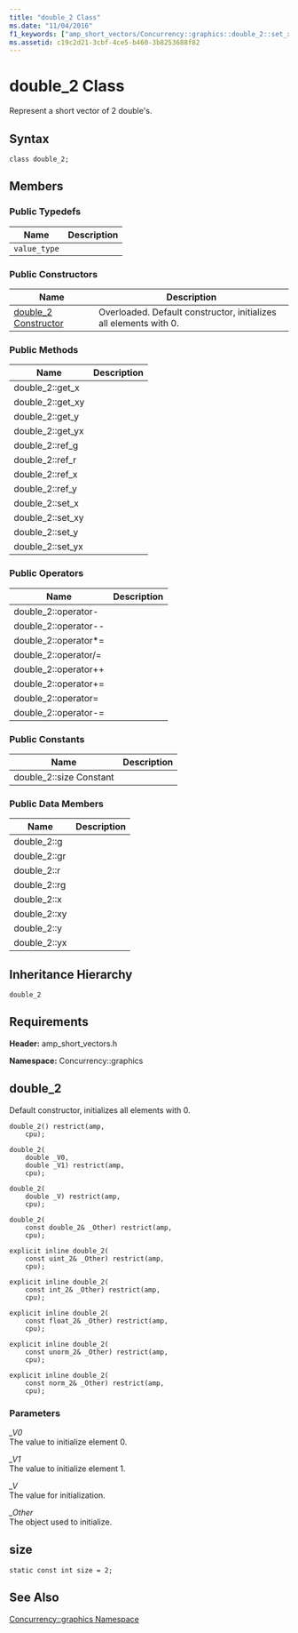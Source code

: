 ```yaml
---
title: "double_2 Class"
ms.date: "11/04/2016"
f1_keywords: ["amp_short_vectors/Concurrency::graphics::double_2::set_x", "amp_short_vectors/Concurrency::graphics::double_2::operator+=", "amp_short_vectors/Concurrency::graphics::double_2::operator=", "amp_short_vectors/Concurrency::graphics::double_2::operator/=", "amp_short_vectors/Concurrency::graphics::double_2::operator*=", "amp_short_vectors/Concurrency::graphics::double_2::yx", "amp_short_vectors/Concurrency::graphics::double_2::y", "amp_short_vectors/Concurrency::graphics::double_2::xy", "amp_short_vectors/Concurrency::graphics::double_2::set_xy", "amp_short_vectors/Concurrency::graphics::double_2::get_yx", "amp_short_vectors/Concurrency::graphics::double_2::set_yx", "amp_short_vectors/Concurrency::graphics::double_2::get_xy", "amp_short_vectors/Concurrency::graphics::double_2::operator++", "amp_short_vectors/Concurrency::graphics::double_2::get_x", "amp_short_vectors/Concurrency::graphics::double_2::operator-=", "amp_short_vectors/Concurrency::graphics::double_2::rg", "amp_short_vectors/Concurrency::graphics::double_2::gr", "amp_short_vectors/Concurrency::graphics::double_2::get_y", "amp_short_vectors/Concurrency::graphics::double_2::x", "amp_short_vectors/Concurrency::graphics::double_2::r", "amp_short_vectors/Concurrency::graphics::double_2::operator--", "amp_short_vectors/Concurrency::graphics::double_2", "amp_short_vectors/Concurrency::graphics::double_2::operator-", "amp_short_vectors/Concurrency::graphics::double_2::g", "amp_short_vectors/Concurrency::graphics::double_2::set_y"]
ms.assetid: c19c2d21-3cbf-4ce5-b460-3b8253688f82
---
```

# double_2 Class

Represent a short vector of 2 double's.

## Syntax

```
class double_2;
```

## Members

### Public Typedefs

|Name|Description|
|----------|-----------------|
|`value_type`||

### Public Constructors

|Name|Description|
|----------|-----------------|
|[double_2 Constructor](#ctor)|Overloaded. Default constructor, initializes all elements with 0.|

### Public Methods

|Name|Description|
|----------|-----------------|
|double_2::get_x||
|double_2::get_xy||
|double_2::get_y||
|double_2::get_yx||
|double_2::ref_g||
|double_2::ref_r||
|double_2::ref_x||
|double_2::ref_y||
|double_2::set_x||
|double_2::set_xy||
|double_2::set_y||
|double_2::set_yx||

### Public Operators

|Name|Description|
|----------|-----------------|
|double_2::operator-||
|double_2::operator--||
|double_2::operator*=||
|double_2::operator/=||
|double_2::operator++||
|double_2::operator+=||
|double_2::operator=||
|double_2::operator-=||

### Public Constants

|Name|Description|
|----------|-----------------|
|double_2::size Constant||

### Public Data Members

|Name|Description|
|----------|-----------------|
|double_2::g||
|double_2::gr||
|double_2::r||
|double_2::rg||
|double_2::x||
|double_2::xy||
|double_2::y||
|double_2::yx||

## Inheritance Hierarchy

`double_2`

## Requirements

**Header:** amp_short_vectors.h

**Namespace:** Concurrency::graphics

##  <a name="ctor"></a> double_2

Default constructor, initializes all elements with 0.

```
double_2() restrict(amp,
    cpu);

double_2(
    double _V0,
    double _V1) restrict(amp,
    cpu);

double_2(
    double _V) restrict(amp,
    cpu);

double_2(
    const double_2& _Other) restrict(amp,
    cpu);

explicit inline double_2(
    const uint_2& _Other) restrict(amp,
    cpu);

explicit inline double_2(
    const int_2& _Other) restrict(amp,
    cpu);

explicit inline double_2(
    const float_2& _Other) restrict(amp,
    cpu);

explicit inline double_2(
    const unorm_2& _Other) restrict(amp,
    cpu);

explicit inline double_2(
    const norm_2& _Other) restrict(amp,
    cpu);
```

### Parameters

*_V0*<br/>
The value to initialize element 0.

*_V1*<br/>
The value to initialize element 1.

*_V*<br/>
The value for initialization.

*_Other*<br/>
The object used to initialize.

##  <a name="double_2__size"></a> size

```
static const int size = 2;
```

## See Also

[Concurrency::graphics Namespace](concurrency-graphics-namespace.md)
